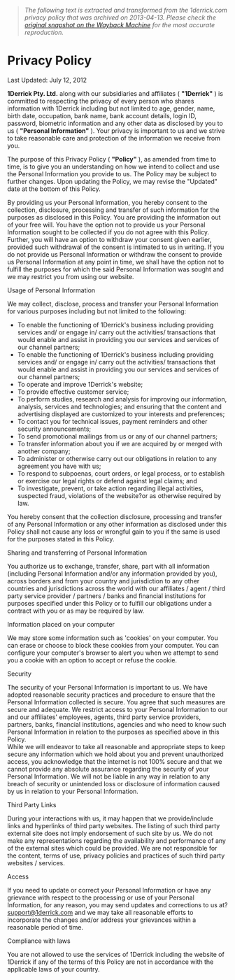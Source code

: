 > *The following text is extracted and transformed from the 1derrick.com privacy policy that was archived on 2013-04-13. Please check the [original snapshot on the Wayback Machine](https://web.archive.org/web/20130413024144id_/http%3A//www.1derrick.com/privacy-policy) for the most accurate reproduction.*

# Privacy Policy

Last Updated: July 12, 2012

**1Derrick Pty. Ltd.** along with our subsidiaries and affiliates ( **"1Derrick"** ) is committed to respecting the privacy of every person who shares information with 1Derrick including but not limited to age, gender, name, birth date, occupation, bank name, bank account details, login ID, password, biometric information and any other data as disclosed by you to us ( **"Personal Information"** ). Your privacy is important to us and we strive to take reasonable care and protection of the information we receive from you.

The purpose of this Privacy Policy ( **"Policy"** ), as amended from time to time, is to give you an understanding on how we intend to collect and use the Personal Information you provide to us. The Policy may be subject to further changes. Upon updating the Policy, we may revise the "Updated" date at the bottom of this Policy.

By providing us your Personal Information, you hereby consent to the collection, disclosure, processing and transfer of such information for the purposes as disclosed in this Policy. You are providing the information out of your free will. You have the option not to provide us your Personal Information sought to be collected if you do not agree with this Policy. Further, you will have an option to withdraw your consent given earlier, provided such withdrawal of the consent is intimated to us in writing. If you do not provide us Personal Information or withdraw the consent to provide us Personal Information at any point in time, we shall have the option not to fulfill the purposes for which the said Personal Information was sought and we may restrict you from using our website.

Usage of Personal Information 

We may collect, disclose, process and transfer your Personal Information for various purposes including but not limited to the following:

  * To enable the functioning of 1Derrick's business including providing services and/ or engage in/ carry out the activities/ transactions that would enable and assist in providing you our services and services of our channel partners;
  * To enable the functioning of 1Derrick's business including providing services and/ or engage in/ carry out the activities/ transactions that would enable and assist in providing you our services and services of our channel partners;
  * To operate and improve 1Derrick's website;
  * To provide effective customer service;
  * To perform studies, research and analysis for improving our information, analysis, services and technologies; and ensuring that the content and advertising displayed are customized to your interests and preferences;
  * To contact you for technical issues, payment reminders and other security announcements;
  * To send promotional mailings from us or any of our channel partners;
  * To transfer information about you if we are acquired by or merged with another company;
  * To administer or otherwise carry out our obligations in relation to any agreement you have with us;
  * To respond to subpoenas, court orders, or legal process, or to establish or exercise our legal rights or defend against legal claims; and
  * To investigate, prevent, or take action regarding illegal activities, suspected fraud, violations of the website?or as otherwise required by law.



You hereby consent that the collection disclosure, processing and transfer of any Personal Information or any other information as disclosed under this Policy shall not cause any loss or wrongful gain to you if the same is used for the purposes stated in this Policy.

Sharing and transferring of Personal Information

You authorize us to exchange, transfer, share, part with all information (including Personal Information and/or any information provided by you), across borders and from your country and jurisdiction to any other countries and jurisdictions across the world with our affiliates / agent / third party service provider / partners / banks and financial institutions for purposes specified under this Policy or to fulfill our obligations under a contract with you or as may be required by law.

Information placed on your computer

We may store some information such as 'cookies' on your computer. You can erase or choose to block these cookies from your computer. You can configure your computer's browser to alert you when we attempt to send you a cookie with an option to accept or refuse the cookie.

Security

The security of your Personal Information is important to us. We have adopted reasonable security practices and procedure to ensure that the Personal Information collected is secure. You agree that such measures are secure and adequate. We restrict access to your Personal Information to our and our affiliates' employees, agents, third party service providers, partners, banks, financial institutions, agencies and who need to know such Personal Information in relation to the purposes as specified above in this Policy.   
While we will endeavor to take all reasonable and appropriate steps to keep secure any information which we hold about you and prevent unauthorized access, you acknowledge that the internet is not 100% secure and that we cannot provide any absolute assurance regarding the security of your Personal Information. We will not be liable in any way in relation to any breach of security or unintended loss or disclosure of information caused by us in relation to your Personal Information.

Third Party Links

During your interactions with us, it may happen that we provide/include links and hyperlinks of third party websites. The listing of such third party external site does not imply endorsement of such site by us. We do not make any representations regarding the availability and performance of any of the external sites which could be provided. We are not responsible for the content, terms of use, privacy policies and practices of such third party websites / services.

Access

If you need to update or correct your Personal Information or have any grievance with respect to the processing or use of your Personal Information, for any reason, you may send updates and corrections to us at?support@1derrick.com and we may take all reasonable efforts to incorporate the changes and/or address your grievances within a reasonable period of time.

Compliance with laws

You are not allowed to use the services of 1Derrick including the website of 1Derrick if any of the terms of this Policy are not in accordance with the applicable laws of your country.
